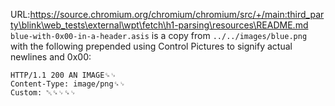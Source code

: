 URL:https://source.chromium.org/chromium/chromium/src/+/main:third_party\blink\web_tests\external\wpt\fetch\h1-parsing\resources\README.md
`blue-with-0x00-in-a-header.asis` is a copy from `../../images/blue.png` with the following prepended using Control Pictures to signify actual newlines and 0x00:
```
HTTP/1.1 200 AN IMAGE␍␊
Content-Type: image/png␍␊
Custom: ␀␍␊␍␊
```

